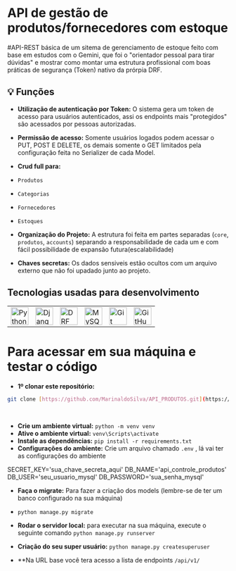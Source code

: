 # API de gestão de produtos/fornecedores com estoque

#API-REST básica de um sitema de gerenciamento de estoque feito com base em estudos com o Gemini, que foi o "orientador pessoal para tirar dúvidas" e mostrar como montar uma estrutura profissional com boas práticas de segurança (Token) nativo da prórpia DRF.

## 💡 Funções

* **Utilização de autenticação por Token:** O sistema gera um token de acesso para usuários autenticados, assi os endpoints mais "protegidos" são acessados por pessoas autorizadas.
*  **Permissão de acesso:** Somente usuários logados podem acessar o PUT, POST E DELETE, os demais somente o GET limitados pela configuração feita no Serializer de cada Model.
* **Crud full para:**
*  `Produtos`
*  `Categorias`
*  `Fornecedores`
*  `Estoques`

*  **Organização do Projeto:** A estrutura foi feita em partes separadas (`core`, `produtos`, `accounts`) separando a responsabilidade de cada um e com fácil possibilidade de expansão futura(escalabilidade)
*  **Chaves secretas:** Os dados sensiveis estão ocultos com um arquivo externo que não foi upadado junto ao projeto.

## Tecnologias usadas para desenvolvimento

<table>
  <tr>
    <td valign="top"><img src="https://cdn.jsdelivr.net/gh/devicons/devicon@latest/icons/python/python-original.svg" width="40" alt="Python" title="Python"/></td>
    <td valign="top"><img src="https://cdn.jsdelivr.net/gh/devicons/devicon@latest/icons/django/django-plain.svg" width="40" alt="Django" title="Django"/></td>
    <td valign="top"><img src="https://cdn.jsdelivr.net/gh/devicons/devicon@latest/icons/djangorest/djangorest-original.svg" width="40" alt="DRF" title="Django REST Framework"/></td>
    <td valign="top"><img src="https://cdn.jsdelivr.net/gh/devicons/devicon@latest/icons/mysql/mysql-original-wordmark.svg" width="40" alt="MySQL" title="MySQL"/></td>
    <td valign="top"><img src="https://cdn.jsdelivr.net/gh/devicons/devicon@latest/icons/git/git-original.svg" width="40" alt="Git" title="Git"/></td>
    <td valign="top"><img src="https://cdn.jsdelivr.net/gh/devicons/devicon@latest/icons/github/github-original.svg" width="40" alt="GitHub" title="GitHub"/></td>
  </tr>
</table>

# Para acessar em sua máquina e testar o código
* **1º clonar este repositório:**
 ```bash
git clone [https://github.com/MarinaldoSilva/API_PRODUTOS.git](https://github.com/MarinaldoSilva/API_PRODUTOS.git)
```
<br>

* **Crie um ambiente virtual:** ```python -m venv venv```
* **Ative o ambiente virtual:** ```venv\Scripts\activate```
* **Instale as dependências:** ```pip install -r requirements.txt```
* **Configurações do ambiente:** Crie um arquivo chamado ```.env``` , lá vai ter as configurações do ambiente

SECRET_KEY='sua_chave_secreta_aqui'
DB_NAME='api_controle_produtos'
DB_USER='seu_usuario_mysql'
DB_PASSWORD='sua_senha_mysql'

* **Faça o migrate:** Para fazer a criação dos models (lembre-se de ter um banco configurado na sua máquina)
* ```python manage.py migrate```

* **Rodar o servidor local:** para executar na sua máquina, execute o seguinte comando ```python manage.py runserver```
* **Criação do seu super usuário:** ```python manage.py createsuperuser```

* **Na URL base você tera acesso a lista de endpoints ```/api/v1/```
  
